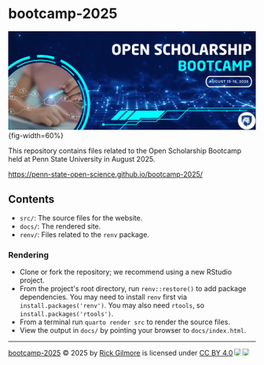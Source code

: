 # bootcamp-2025

![](src/include/img/banner.png){fig-width=60%}

This repository contains files related to the Open Scholarship Bootcamp held at Penn State University in August 2025.

<https://penn-state-open-science.github.io/bootcamp-2025/>

## Contents

- `src/`: The source files for the website.
- `docs/`: The rendered site.
- `renv/`: Files related to the `renv` package.

### Rendering

- Clone or fork the repository; we recommend using a new RStudio project.
- From the project's root directory, run `renv::restore()` to add package dependencies. You may need to install `renv` first via `install.packages('renv')`. You may also need `rtools`, so `install.packages('rtools')`.
- From a terminal run `quarto render src` to render the source files.
- View the output in `docs/` by pointing your browser to `docs/index.html`.

---

<a href="https://creativecommons.org">bootcamp-2025</a> © 2025 by <a href="https://creativecommons.org">Rick Gilmore</a> is licensed under <a href="https://creativecommons.org/licenses/by/4.0/">CC BY 4.0</a><img src="https://mirrors.creativecommons.org/presskit/icons/cc.svg" style="max-width: 1em;max-height:1em;margin-left: .2em;"><img src="https://mirrors.creativecommons.org/presskit/icons/by.svg" style="max-width: 1em;max-height:1em;margin-left: .2em;">